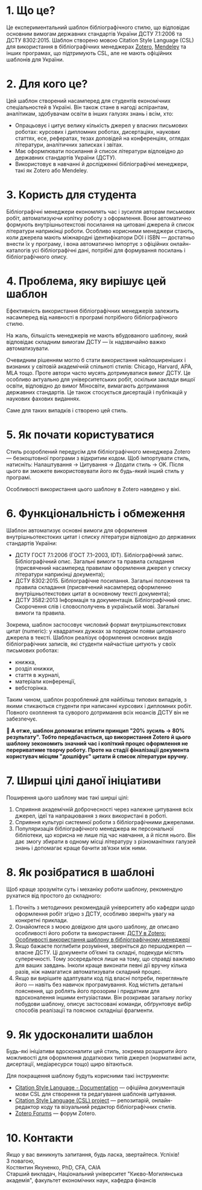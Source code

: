 # 1. Що це?
Це експериментальний шаблон бібліографічного стилю, що відповідає основним вимогам державних стандартів України ДСТУ 7.1:2006 та ДСТУ 8302:2015. Шаблон створено мовою Citation Style Language (CSL) для використання в бібліографічних менеджерах [Zotero](https://www.zotero.org/), [Mendeley](https://www.mendeley.com/) та інших програмах, що підтримують CSL, але не мають офіційних шаблонів для України.

# 2. Для кого це?
Цей шаблон створений насамперед для студентів економічних спеціальностей в Україні. Він також стане в нагоді аспірантам, аналітикам, здобувачам освіти в інших галузях знань і всім, хто:
- Опрацьовує і цитує велику кількість джерел у власних письмових роботах: курсових і дипломних роботах, дисертаціях, наукових статтях, есе, рефератах, тезах доповідей на конференціях, оглядах літератури, аналітичних записках і звітах.
- Має оформлювати посилання й список літератури відповідно до державних стандартів України (ДСТУ).
- Використовує в навчанні й дослідженні бібліографічні менеджери, такі як Zotero або Mendeley.

# 3. Користь для студента
Бібліографічні менеджери економлять час і зусилля авторам письмових робіт, автоматизуючи копітку роботу з оформлення. Вони автоматично формують внутрішньотекстові посилання на цитовані джерела й список літератури наприкінці роботи. Особливо корисними менеджери стають, коли джерела мають міжнародні ідентифікатори DOI і ISBN — достатньо внести їх у програму, і вона автоматично імпортує з офіційних онлайн-каталогів усі бібліографічні дані, потрібні для формування посилань і бібліографічного опису.  

# 4. Проблема, яку вирішує цей шаблон
Ефективність використання бібліографічних менеджерів залежить насамперед від наявності в програмі потрібного бібліографічного стилю.

На жаль, більшість менеджерів не мають вбудованого шаблону, який відповідає складним вимогам ДСТУ — їх надзвичайно важко автоматизувати.

Очевидним рішенням могло б стати використання найпоширеніших і визнаних у світовій академічній спільноті стилів: Chicago, Harvard, APA, MLA тощо. Проте автори часто мусять дотримуватися вимог ДСТУ. Це особливо актуально для університетських робіт, оскільки заклади вищої освіти, відповідно до вимог Міносвіти, вимагають дотримання державних стандартів. Це також стосується дисертацій і публікацій у наукових фахових виданнях.

Саме для таких випадків і створено цей стиль.

# 5. Як почати користуватися
Стиль розроблений передусім для бібліографічного менеджера Zotero — безкоштовної програми з відкритим кодом. Щоб імпортувати стиль, натисніть: Налаштування → Цитування → Додати стиль → OK. Після цього ви зможете використовувати його як будь-який інший стиль у програмі.

Особливості використання цього шаблону в Zotero наведено у вікі.

# 6. Функціональність і обмеження
Шаблон автоматизує основні вимоги для оформлення внутрішньотекстоких цитат і списку літератури відповідно до державних стандартів України:  
- ДСТУ ГОСТ 7.1:2006 (ГОСТ 7.1–2003, ІDT). Бібліографічний запис. Бібліографічний опис. Загальні вимоги та правила складання (присвячений насамперед правилам оформлення джерел у списку літератури наприкінці документа);  
- ДСТУ 8302:2015. Бібліографічне посилання. Загальні положення та правила складання (присвячений насамперед оформленню внутрішньотекстових цитат в основному тексті документа);  
- ДСТУ 3582:2013 Інформація та документація. Бібліографічний опис. Скорочення слів і словосполучень в українській мові. Загальні вимоги та правила.  

Зокрема, шаблон застосовує числовий формат внутрішньотекстових цитат (numeric): у квадратних дужках за порядком появи цитованого джерела в тексті. Шаблон реалізує оформлення основних видів бібліографічних записів, які студенти найчастіше цитують у своїх письмових роботах:
- книжка,  
- розділ книжки,  
- стаття в журналі,  
- матеріали конференції,  
- вебсторінка.  

Таким чином, шаблон розроблений для найбільш типових випадків, з якими стикаються студенти при написанні курсових і дипломних робіт. Повного охоплення та суворого дотримання всіх нюансів ДСТУ він не забезпечує.  

**🔴 А отже, шаблон допомагає втілити принцип "20% зусиль → 80% результату". Тобто передбачається, що використання Zotero й цього шаблону зекономить значний час і копіткий процес оформлення не перериватиме творчу роботу. Проте на стадії фіналізації документа користувач місцям "дошліфує" цитати й список літератури вручну.**  

# 7. Ширші цілі даної ініціативи  
Поширення цього шаблону має такі ширші цілі:  
1. Сприяння академічній доброчесності через належне цитування всіх джерел, ідеї та напрацювання з яких використані в роботі.  
2. Сприяння культурі системної роботи з бібліографічними джерелами.  
3. Популяризація бібліографічного менеджера як персональної бібліотеки, що корисна не лише під час навчання, а й після нього. Він дає змогу збирати в одному місці літературу з різноманітних галузей знань і допомагає краще бачити звʼязки між ними.  

# 8. Як розібратися в шаблоні  
Щоб краще зрозуміти суть і механіку роботи шаблону, рекомендую рухатися від простого до складного:  

1. Почніть з методичних рекомендацій університету або кафедри щодо оформлення робіт згідно з ДСТУ, особливо зверніть увагу на конкретні приклади.  
2. Ознайомтеся з моєю довідкою для цього шаблону, де описано особливості його роботи та використання: [ДСТУ в Zotero: Особливості використання шаблону в бібліографічному менеджері](https://yakunenko.notion.site/Zotero-1880413938cd8027b396ccef689b94e8?pvs=4)  
3. Якщо бажаєте поглибити розуміння, зверніться до першоджерел — власне ДСТУ. Ці документи обʼємні та складні, подекуди містять суперечності. Тому зосередьтеся лише на тому, що справді важливо для ваших завдань. Інколи краще виконати певні дії вручну кілька разів, ніж намагатися автоматизувати складний процес.  
4. Якщо ви вирішите адаптувати код під власні потреби, перегляньте його — навіть без навичок програмування. Код містить детальні пояснення, що роблять його прозорим і придатним для вдосконалення іншими ентузіастами. Він розкриває загальну логіку побудови шаблону, описує застосовані команди, обґрунтовує вибір способів реалізації та пояснює складніші фрагменти.  

# 9. Як удосконалити шаблон  
Будь-які ініціативи вдосконалити цей стиль, зокрема розширити його можливості для оформлення додаткових типів джерел (нормативні акти, дисертації, медіаресурси тощо) щиро вітаються.  

Для покращення шаблону будуть корисними такі інструменти:  

- [Citation Style Language - Documentation](https://docs.citationstyles.org/en/stable/index.html) — офіційна документація мови CSL для створення та редагування шаблонів цитування.  
- [Citation Style Language (CSL) project](https://citationstyles.org/) — репозитарій, онлайн-редактор коду та візуальний редактор бібліографічних стилів.  
- [Zotero Forums](https://forums.zotero.org/discussions) — форум Zotero.  

# 10. Контакти  
Якщо у вас виникнуть запитання, будь ласка, звертайтеся. Успіхів!  
З повагою,  
Костянтин Якуненко, PhD, CFA, CAIA  
Старший викладач,
Національний університет "Києво-Могилянська академія", факультет економічних наук, кафедра фінансів
